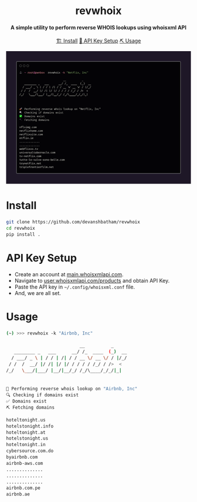 <h1 align="center">
    revwhoix
  <br>
</h1>

<h4 align="center">A simple utility to perform reverse WHOIS lookups using whoisxml API</h4>


<p align="center">
  <a href="#install">🏗️ Install</a>  
  <a href="#api-key-setup">📝 API Key Setup</a>  
  <a href="#usage">⛏️ Usage</a> 
  <br>
</p>


![revwhoix](https://github.com/devanshbatham/revwhoix/blob/main/static/revwhoix.png?raw=true)

# Install
```sh
git clone https://github.com/devanshbatham/revwhoix
cd revwhoix
pip install .
```

# API Key Setup

- Create an account at [main.whoisxmlapi.com](https://main.whoisxmlapi.com/).
- Navigate to [user.whoisxmlapi.com/products](https://user.whoisxmlapi.com/products) and obtain API Key.
- Paste the API key in `~/.config/whoisxml.conf` file.
- And, we are all set. 


# Usage

```sh
(~) >>> revwhoix -k "Airbnb, Inc"

                            __          _
   ________ _   ___      __/ /_  ____  (_)  __
  / ___/ _ \ | / / | /| / / __ \/ __ \/ / |/_/
 / /  /  __/ |/ /| |/ |/ / / / / /_/ / />  <
/_/   \___/|___/ |__/|__/_/ /_/\____/_/_/|_|


🚀 Performing reverse whois lookup on "Airbnb, Inc"
🔍 Checking if domains exist
✅ Domains exist
⛏️ Fetching domains

hoteltonight.us
hotelstonight.info
hoteltonight.at
hotelstonight.us
hoteltonight.in
cybersource.com.do
byairbnb.com
airbnb-aws.com
..............
..............
..............
airbnb.com.pe
airbnb.ae
```
